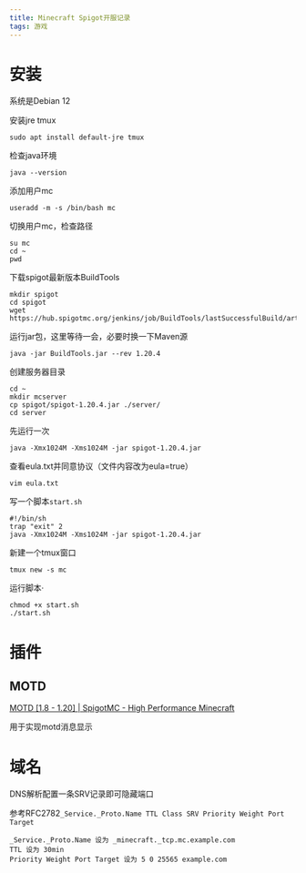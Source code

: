 ```yaml
---
title: Minecraft Spigot开服记录
tags: 游戏
---
```


<!--more-->

# 安装

系统是Debian 12

安装jre tmux

```shell
sudo apt install default-jre tmux
```

检查java环境

```
java --version
```

添加用户mc

```
useradd -m -s /bin/bash mc
```

切换用户mc，检查路径

```
su mc
cd ~
pwd
```

下载spigot最新版本BuildTools

```
mkdir spigot
cd spigot
wget https://hub.spigotmc.org/jenkins/job/BuildTools/lastSuccessfulBuild/artifact/target/BuildTools.jar
```

运行jar包，这里等待一会，必要时换一下Maven源

```
java -jar BuildTools.jar --rev 1.20.4
```

创建服务器目录

```
cd ~
mkdir mcserver
cp spigot/spigot-1.20.4.jar ./server/
cd server
```

先运行一次

```
java -Xmx1024M -Xms1024M -jar spigot-1.20.4.jar
```

查看eula.txt并同意协议（文件内容改为eula=true）

```
vim eula.txt
```

写一个脚本`start.sh`

```
#!/bin/sh
trap "exit" 2
java -Xmx1024M -Xms1024M -jar spigot-1.20.4.jar
```

新建一个tmux窗口

```
tmux new -s mc
```

运行脚本·

```
chmod +x start.sh
./start.sh
```

# 插件

## MOTD

[MOTD [1.8 - 1.20] \| SpigotMC - High Performance Minecraft](https://www.spigotmc.org/resources/motd-1-8-1-20.8390/)

用于实现motd消息显示

# 域名

DNS解析配置一条SRV记录即可隐藏端口

参考RFC2782`_Service._Proto.Name TTL Class SRV Priority Weight Port Target`

```
_Service._Proto.Name 设为 _minecraft._tcp.mc.example.com
TTL 设为 30min
Priority Weight Port Target 设为 5 0 25565 example.com
```

